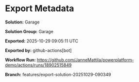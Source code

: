 # Export Metadata

**Solution:** Garage

**Solution Group:** Garage

**Exported:** 2025-10-29 09:05:11 UTC

**Exported by:** github-actions[bot]

**Workflow Run:** https://github.com/JanneMattila/powerplatform-demo/actions/runs/18902515849

**Branch:** features/export-solution-20251029-090349
